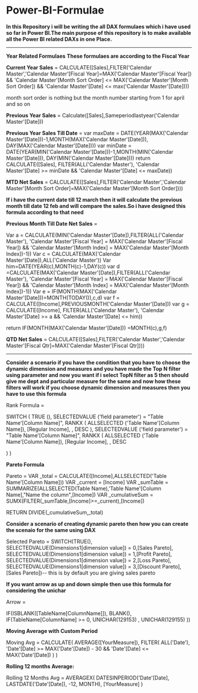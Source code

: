 # Power-BI-Formulae


**In this Repository i will be writing the all DAX formulaes which i have used so far in Power BI.The main purpose of this repository is to make available all the Power BI related DAXs in one Place.**
 
-----------------------------------------------------------------------------------------------------------------------------------------------------------------------
**Year Related Formulaes**
**These formulaes are according to the Fiscal Year**

**Current Year Sales** =   CALCULATE([Sales],FILTER('Calendar Master','Calendar Master'[Fiscal Year]=MAX('Calendar Master'[Fiscal Year])
 && 'Calendar Master'[Month Sort Order] <= MAX('Calendar Master'[Month Sort Order]) && 'Calendar Master'[Date] <= max('Calendar Master'[Date])))

month sort order is nothing but the month number starting from 1 for april and so on


**Previous Year Sales** = Calculate([Sales],Sameperiodlastyear('Calendar Master'[Date]))

**Previous Year Sales Till Date** = 
var maxDate = 
DATE(YEAR(MAX('Calendar Master'[Date]))-1,MONTH(MAX('Calendar Master'[Date])), DAY(MAX('Calendar Master'[Date])))
var minDate = 
DATE(YEAR(MIN('Calendar Master'[Date]))-1,MONTH(MIN('Calendar Master'[Date])), DAY(MIN('Calendar Master'[Date])))
return
CALCULATE([Sales], FILTER(ALL('Calendar Master'), 
'Calendar Master'[Date] >= minDate && 'Calendar Master'[Date] <= maxDate))


**MTD Net Sales** = CALCULATE([Sales],FILTER('Calendar Master','Calendar Master'[Month Sort Order]=MAX('Calendar Master'[Month Sort Order])))


**If i have the current date till 12 march then it will calculate the previous month till date 12 feb and will compare the sales.So i have designed this formula according to that need**

**Previous Month Till Date Net Sales** = 

Var a = CALCULATE(MIN('Calendar Master'[Date]),FILTER(ALL('Calendar Master'), 'Calendar Master'[Fiscal Year] = MAX('Calendar Master'[Fiscal Year]) && 'Calendar Master'[Month Index] = MAX('Calendar Master'[Month Index])-1))
Var c = CALCULATE(MAX('Calendar Master'[Date]),ALL('Calendar Master'))
Var him=DATE(YEAR(c),MONTH(c)-1,DAY(c))
var d =CALCULATE(MAX('Calendar Master'[Date]),FILTER(ALL('Calendar Master'), 'Calendar Master'[Fiscal Year] = MAX('Calendar Master'[Fiscal Year]) && 'Calendar Master'[Month Index] = MAX('Calendar Master'[Month Index])-1))
Var e = IF(MONTH(MAX('Calendar Master'[Date]))=MONTH(TODAY()),c,d)
var f = CALCULATE([Income],PREVIOUSMONTH('Calendar Master'[Date]))
var g = CALCULATE([Income], FILTER(ALL('Calendar Master'), 
'Calendar Master'[Date] >= a && 'Calendar Master'[Date] <= him))

return
IF(MONTH(MAX('Calendar Master'[Date])) =MONTH(c),g,f)

**QTD Net Sales** = CALCULATE([Sales],FILTER('Calendar Master','Calendar Master'[Fiscal Qtr]=MAX('Calendar Master'[Fiscal Qtr])))


-------------------------------------------------------------------------------------------------------------------------------------------------------------------------------------

**Consider a scenario if you have the condition that you have to choose the dynamic dimension and measures and you have made the Top N filter using parameter and now you want if i select TopN filter as 5 then should give me dept and particular measure for the same and now how these filters will work if you choose dynamic dimension and measures then you have to use this formula** 

Rank Formula = 

SWITCH (
    TRUE (),
    SELECTEDVALUE ('field parameter')
        = "Table Name'[Column Name]",
        RANKX (
            ALLSELECTED ('Table Name'[Column Name]),
            [Regular Income],
            ,
            DESC
        ),
    SELECTEDVALUE ('field parameter')
        = "Table Name'[Column Name]",
        RANKX (
            ALLSELECTED ('Table Name'[Column Name]),
            [Regular Income],
            ,
            DESC

)
)


**Pareto Formula** 

 Pareto = 
VAR _total = CALCULATE([Income],ALLSELECTED('Table Name'[Column Name]))
VAR _current = [Income]
VAR _sumTable = SUMMARIZE(ALLSELECTED(Table Name),'Table Name'[Column Name],"Name the column",[Income])
VAR _cumulativeSum = SUMX(FILTER(_sumTable,[Income]>=_current),[Income])


RETURN 
DIVIDE(_cumulativeSum,_total)

**Consider a scenario of creating dynamic pareto then how you can create the scenaio for the same using DAX**

Selected Pareto = SWITCH(TRUE(), SELECTEDVALUE(Dimensions1[dimension value]) = 0,[Sales Pareto],
SELECTEDVALUE(Dimensions1[dimension value]) = 1,[Profit Pareto],
SELECTEDVALUE(Dimensions1[dimension value]) = 2,[Loss Pareto],
SELECTEDVALUE(Dimensions1[dimension value]) = 3,[Discount Pareto],
[Sales Pareto])-- this is by default you are giving sales pareto 


**If you want arrow as up and down simple then use this formula for considering the unichar**


Arrow = 

IF(ISBLANK([TableName[ColumnName]]), BLANK(), 
    IF(TableName[ColumnName] >= 0, 
        UNICHAR(129153) ,
        UNICHAR(129155) ))

**Moving Average with Custom Period**


Moving Avg = CALCULATE(
                 AVERAGE([YourMeasure]),
                 FILTER(
                     ALL('Date'),
                     'Date'[Date] >= MAX('Date'[Date]) - 30 &&
                     'Date'[Date] <= MAX('Date'[Date])
                 )
             )


**Rolling 12 months Average:**

Rolling 12 Months Avg = AVERAGEX(
                          DATESINPERIOD('Date'[Date], LASTDATE('Date'[Date]), -12, MONTH),
                          [YourMeasure]
                       )











